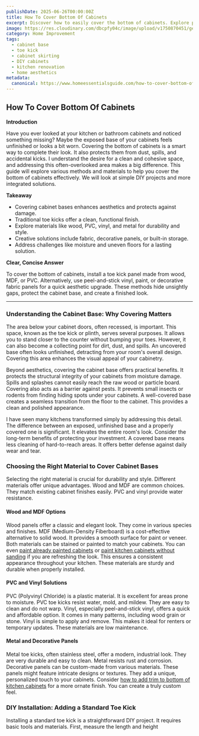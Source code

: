 ```yaml
---
publishDate: 2025-06-26T00:00:00Z
title: How To Cover Bottom Of Cabinets
excerpt: Discover how to easily cover the bottom of cabinets. Explore practical, affordable methods to enhance aesthetics, protect from wear, and boost storage.
image: https://res.cloudinary.com/dbcpfy04c/image/upload/v1750870451/generated_image_1750870451_fvndht.webp
category: Home Improvement
tags:
  - cabinet base
  - toe kick
  - cabinet skirting
  - DIY cabinets
  - kitchen renovation
  - home aesthetics
metadata:
  canonical: https://www.homeessentialsguide.com/how-to-cover-bottom-of-cabinets
---
```


## How To Cover Bottom Of Cabinets

**Introduction**

Have you ever looked at your kitchen or bathroom cabinets and noticed something missing? Maybe the exposed base of your cabinets feels unfinished or looks a bit worn. Covering the bottom of cabinets is a smart way to complete their look. It also protects them from dust, spills, and accidental kicks. I understand the desire for a clean and cohesive space, and addressing this often-overlooked area makes a big difference. This guide will explore various methods and materials to help you cover the bottom of cabinets effectively. We will look at simple DIY projects and more integrated solutions.

**Takeaway**

*   Covering cabinet bases enhances aesthetics and protects against damage.
*   Traditional toe kicks offer a clean, functional finish.
*   Explore materials like wood, PVC, vinyl, and metal for durability and style.
*   Creative solutions include fabric, decorative panels, or built-in storage.
*   Address challenges like moisture and uneven floors for a lasting solution.

**Clear, Concise Answer**

To cover the bottom of cabinets, install a toe kick panel made from wood, MDF, or PVC. Alternatively, use peel-and-stick vinyl, paint, or decorative fabric panels for a quick aesthetic upgrade. These methods hide unsightly gaps, protect the cabinet base, and create a finished look.

---

### Understanding the Cabinet Base: Why Covering Matters

The area below your cabinet doors, often recessed, is important. This space, known as the toe kick or plinth, serves several purposes. It allows you to stand closer to the counter without bumping your toes. However, it can also become a collecting point for dirt, dust, and spills. An uncovered base often looks unfinished, detracting from your room's overall design. Covering this area enhances the visual appeal of your cabinetry.

Beyond aesthetics, covering the cabinet base offers practical benefits. It protects the structural integrity of your cabinets from moisture damage. Spills and splashes cannot easily reach the raw wood or particle board. Covering also acts as a barrier against pests. It prevents small insects or rodents from finding hiding spots under your cabinets. A well-covered base creates a seamless transition from the floor to the cabinet. This provides a clean and polished appearance.

I have seen many kitchens transformed simply by addressing this detail. The difference between an exposed, unfinished base and a properly covered one is significant. It elevates the entire room's look. Consider the long-term benefits of protecting your investment. A covered base means less cleaning of hard-to-reach areas. It offers better defense against daily wear and tear.

### Choosing the Right Material to Cover Cabinet Bases

Selecting the right material is crucial for durability and style. Different materials offer unique advantages. Wood and MDF are common choices. They match existing cabinet finishes easily. PVC and vinyl provide water resistance.

#### Wood and MDF Options

Wood panels offer a classic and elegant look. They come in various species and finishes. MDF (Medium-Density Fiberboard) is a cost-effective alternative to solid wood. It provides a smooth surface for paint or veneer. Both materials can be stained or painted to match your cabinets. You can even [paint already painted cabinets](https://homeessentialsguide.com/how-to-paint-already-painted-cabinets) or [paint kitchen cabinets without sanding](https://homeessentialsguide.com/how-to-paint-kitchen-cabinets-without-sanding) if you are refreshing the look. This ensures a consistent appearance throughout your kitchen. These materials are sturdy and durable when properly installed.

#### PVC and Vinyl Solutions

PVC (Polyvinyl Chloride) is a plastic material. It is excellent for areas prone to moisture. PVC toe kicks resist water, mold, and mildew. They are easy to clean and do not warp. Vinyl, especially peel-and-stick vinyl, offers a quick and affordable option. It comes in many patterns, including wood grain or stone. Vinyl is simple to apply and remove. This makes it ideal for renters or temporary updates. These materials are low maintenance.

#### Metal and Decorative Panels

Metal toe kicks, often stainless steel, offer a modern, industrial look. They are very durable and easy to clean. Metal resists rust and corrosion. Decorative panels can be custom-made from various materials. These panels might feature intricate designs or textures. They add a unique, personalized touch to your cabinets. Consider [how to add trim to bottom of kitchen cabinets](https://homeessentialsguide.com/how-to-add-trim-to-bottom-of-kitchen-cabinets) for a more ornate finish. You can create a truly custom feel.

### DIY Installation: Adding a Standard Toe Kick

Installing a standard toe kick is a straightforward DIY project. It requires basic tools and materials. First, measure the length and height